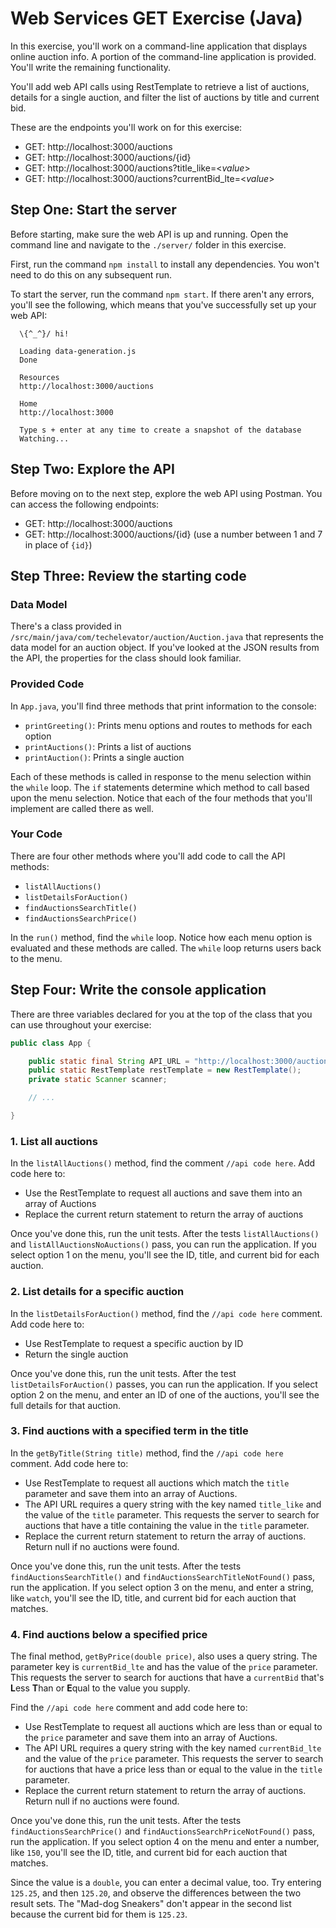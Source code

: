 # Web Services GET Exercise (Java)

In this exercise, you'll work on a command-line application that displays online auction info. A portion of the command-line application is provided. You'll write the remaining functionality.

You'll add web API calls using RestTemplate to retrieve a list of auctions, details for a single auction, and filter the list of auctions by title and current bid.

These are the endpoints you'll work on for this exercise:

- GET: http://localhost:3000/auctions
- GET: http://localhost:3000/auctions/{id}
- GET: http://localhost:3000/auctions?title_like=<*value*>
- GET: http://localhost:3000/auctions?currentBid_lte=<*value*>

## Step One: Start the server

Before starting, make sure the web API is up and running. Open the command line and navigate to the `./server/` folder in this exercise.

First, run the command `npm install` to install any dependencies. You won't need to do this on any subsequent run.

To start the server, run the command `npm start`. If there aren't any errors, you'll see the following, which means that you've successfully set up your web API:

```
  \{^_^}/ hi!

  Loading data-generation.js
  Done

  Resources
  http://localhost:3000/auctions

  Home
  http://localhost:3000

  Type s + enter at any time to create a snapshot of the database
  Watching...
```

## Step Two: Explore the API

Before moving on to the next step, explore the web API using Postman. You can access the following endpoints:

- GET: http://localhost:3000/auctions
- GET: http://localhost:3000/auctions/{id} (use a number between 1 and 7 in place of `{id}`)

## Step Three: Review the starting code

### Data Model

There's a class provided in `/src/main/java/com/techelevator/auction/Auction.java` that represents the data model for an auction object. If you've looked at the JSON results from the API, the properties for the class should look familiar.

### Provided Code

In `App.java`, you'll find three methods that print information to the console:

- `printGreeting()`: Prints menu options and routes to methods for each option
- `printAuctions()`: Prints a list of auctions
- `printAuction()`: Prints a single auction

Each of these methods is called in response to the menu selection within the `while` loop. The `if` statements determine which method to call based upon the menu selection. Notice that each of the four methods that you'll implement are called there as well.

### Your Code

There are four other methods where you'll add code to call the API methods:

- `listAllAuctions()`
- `listDetailsForAuction()`
- `findAuctionsSearchTitle()`
- `findAuctionsSearchPrice()`

In the `run()` method, find the `while` loop. Notice how each menu option is evaluated and these methods are called. The `while` loop returns users back to the menu.

## Step Four: Write the console application

There are three variables declared for you at the top of the class that you can use throughout your exercise:

```java
public class App {

    public static final String API_URL = "http://localhost:3000/auctions";
    public static RestTemplate restTemplate = new RestTemplate();
    private static Scanner scanner;

    // ...

}
```

### 1. List all auctions

In the `listAllAuctions()` method, find the comment `//api code here`. Add code here to:

- Use the RestTemplate to request all auctions and save them into an array of Auctions
- Replace the current return statement to return the array of auctions

Once you've done this, run the unit tests. After the tests `listAllAuctions()` and `listAllAuctionsNoAuctions()` pass, you can run the application. If you select option 1 on the menu, you'll see the ID, title, and current bid for each auction.

### 2. List details for a specific auction

In the `listDetailsForAuction()` method, find the `//api code here` comment. Add code here to:

- Use RestTemplate to request a specific auction by ID
- Return the single auction

Once you've done this, run the unit tests. After the test `listDetailsForAuction()` passes, you can run the application. If you select option 2 on the menu, and enter an ID of one of the auctions, you'll see the full details for that auction.

### 3. Find auctions with a specified term in the title

In the `getByTitle(String title)` method, find the `//api code here` comment. Add code here to:

- Use RestTemplate to request all auctions which match the `title` parameter and save them into an array of Auctions.
- The API URL requires a query string with the key named `title_like` and the value of the `title` parameter. This requests the server to search for auctions that have a title containing the value in the `title` parameter.
- Replace the current return statement to return the array of auctions. Return null if no auctions were found.

Once you've done this, run the unit tests. After the tests `findAuctionsSearchTitle()` and `findAuctionsSearchTitleNotFound()` pass, run the application. If you select option 3 on the menu, and enter a string, like `watch`, you'll see the ID, title, and current bid for each auction that matches.

### 4. Find auctions below a specified price

The final method, `getByPrice(double price)`, also uses a query string. The parameter key is `currentBid_lte` and has the value of the `price` parameter. This requests the server to search for auctions that have a `currentBid` that's **L**ess **T**han or **E**qual to the value you supply.

Find the `//api code here` comment and add code here to:

- Use RestTemplate to request all auctions which are less than or equal to the `price` parameter and save them into an array of Auctions.
- The API URL requires a query string with the key named `currentBid_lte` and the value of the `price` parameter. This requests the server to search for auctions that have a price less than or equal to the value in the `title` parameter.
- Replace the current return statement to return the array of auctions. Return null if no auctions were found.

Once you've done this, run the unit tests. After the tests `findAuctionsSearchPrice()` and `findAuctionsSearchPriceNotFound()` pass, run the application. If you select option 4 on the menu and enter a number, like `150`, you'll see the ID, title, and current bid for each auction that matches.

Since the value is a `double`, you can enter a decimal value, too. Try entering `125.25`, and then `125.20`, and observe the differences between the two result sets. The "Mad-dog Sneakers" don't appear in the second list because the current bid for them is `125.23`.
